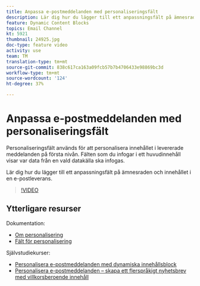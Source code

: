 ```yaml
---
title: Anpassa e-postmeddelanden med personaliseringsfält
description: Lär dig hur du lägger till ett anpassningsfält på ämnesraden och innehållet i en e-postleverans.
feature: Dynamic Content Blocks
topics: Email Channel
kt: 5921
thumbnail: 24925.jpg
doc-type: feature video
activity: use
team: TM
translation-type: tm+mt
source-git-commit: 838c617ca163a09fcb57b7b4706433e98869bc3d
workflow-type: tm+mt
source-wordcount: '124'
ht-degree: 37%

---
```



# Anpassa e-postmeddelanden med personaliseringsfält

Personaliseringsfält används för att personalisera innehållet i levererade meddelanden på första nivån. Fälten som du infogar i ett huvudinnehåll visar var data från en vald datakälla ska infogas.

Lär dig hur du lägger till ett anpassningsfält på ämnesraden och innehållet i en e-postleverans.

>[!VIDEO](https://video.tv.adobe.com/v/24925?quality=12)

## Ytterligare resurser

Dokumentation:

* [Om personalisering](https://docs.adobe.com/content/help/sv-SE/campaign-classic/using/sending-messages/personalizing-deliveries/about-personalization.html)
* [Fält för personalisering](https://docs.adobe.com/content/help/en/campaign-classic/using/sending-messages/personalizing-deliveries/personalization-fields.html)

Självstudiekurser:

* [Personalisera e-postmeddelanden med dynamiska innehållsblock](/help/sending-messages/email-channel/personalization-with-dynamic-content-blocks.md)
* [Personalisera e-postmeddelanden – skapa ett flerspråkigt nyhetsbrev med villkorsberoende innehåll](/help/sending-messages/email-channel/personalizing-emails-create-a-multi-lingual-newsletter-using-conditional-content.md)
